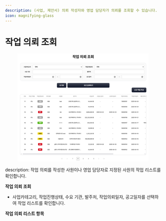 ```yaml
---
description: (사업, 제안서) 의뢰 작성자와 영업 담당자가 의뢰를 조회할 수 있습니다.
icon: magnifying-glass
---
```


# 작업 의뢰 조회



<figure><img src="../.gitbook/assets/image (1).png" alt=""><figcaption></figcaption></figure>

description: 작업 의뢰를 작성한 사원이나 영업 담당자로 지정된 사원의 작업 리스트를 확인합니다.



**작업 의뢰 조회**

* 사업카테고리, 작업진행상태, 수요 기관, 발주처, 작업의뢰일자, 공고일자를 선택하여  작업 리스트를   확인합니다.



**작업  의뢰 리스트 항목**

